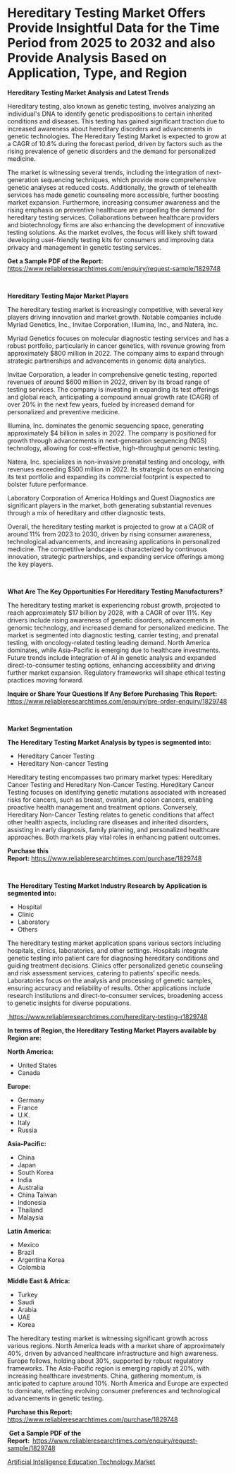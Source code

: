 <p><h1>Hereditary Testing Market Offers Provide Insightful Data for the Time Period from 2025 to 2032 and also Provide Analysis Based on Application, Type, and Region</h1></p><p><strong>Hereditary Testing Market Analysis and Latest Trends</strong></p>
<p><p>Hereditary testing, also known as genetic testing, involves analyzing an individual's DNA to identify genetic predispositions to certain inherited conditions and diseases. This testing has gained significant traction due to increased awareness about hereditary disorders and advancements in genetic technologies. The Hereditary Testing Market is expected to grow at a CAGR of 10.8% during the forecast period, driven by factors such as the rising prevalence of genetic disorders and the demand for personalized medicine.</p><p>The market is witnessing several trends, including the integration of next-generation sequencing techniques, which provide more comprehensive genetic analyses at reduced costs. Additionally, the growth of telehealth services has made genetic counseling more accessible, further boosting market expansion. Furthermore, increasing consumer awareness and the rising emphasis on preventive healthcare are propelling the demand for hereditary testing services. Collaborations between healthcare providers and biotechnology firms are also enhancing the development of innovative testing solutions. As the market evolves, the focus will likely shift toward developing user-friendly testing kits for consumers and improving data privacy and management in genetic testing services.</p></p>
<p><strong>Get a Sample PDF of the Report:&nbsp;</strong> <a href="https://www.reliableresearchtimes.com/enquiry/request-sample/1829748?utm_campaign=2205&utm_medium=2&utm_source=Github&utm_content=ia&utm_term=09032025&utm_id=hereditary-testing">https://www.reliableresearchtimes.com/enquiry/request-sample/1829748</a></p>
<p>&nbsp;</p>
<p><strong>Hereditary Testing Major Market Players</strong></p>
<p><p>The hereditary testing market is increasingly competitive, with several key players driving innovation and market growth. Notable companies include Myriad Genetics, Inc., Invitae Corporation, Illumina, Inc., and Natera, Inc.</p><p>Myriad Genetics focuses on molecular diagnostic testing services and has a robust portfolio, particularly in cancer genetics, with revenue growing from approximately $800 million in 2022. The company aims to expand through strategic partnerships and advancements in genomic data analytics.</p><p>Invitae Corporation, a leader in comprehensive genetic testing, reported revenues of around $600 million in 2022, driven by its broad range of testing services. The company is investing in expanding its test offerings and global reach, anticipating a compound annual growth rate (CAGR) of over 20% in the next few years, fueled by increased demand for personalized and preventive medicine.</p><p>Illumina, Inc. dominates the genomic sequencing space, generating approximately $4 billion in sales in 2022. The company is positioned for growth through advancements in next-generation sequencing (NGS) technology, allowing for cost-effective, high-throughput genomic testing. </p><p>Natera, Inc. specializes in non-invasive prenatal testing and oncology, with revenues exceeding $500 million in 2022. Its strategic focus on enhancing its test portfolio and expanding its commercial footprint is expected to bolster future performance.</p><p>Laboratory Corporation of America Holdings and Quest Diagnostics are significant players in the market, both generating substantial revenues through a mix of hereditary and other diagnostic tests.</p><p>Overall, the hereditary testing market is projected to grow at a CAGR of around 11% from 2023 to 2030, driven by rising consumer awareness, technological advancements, and increasing applications in personalized medicine. The competitive landscape is characterized by continuous innovation, strategic partnerships, and expanding service offerings among the key players.</p></p>
<p>&nbsp;</p>
<p><strong>What Are The Key Opportunities For Hereditary Testing Manufacturers?</strong></p>
<p><p>The hereditary testing market is experiencing robust growth, projected to reach approximately $17 billion by 2028, with a CAGR of over 11%. Key drivers include rising awareness of genetic disorders, advancements in genomic technology, and increased demand for personalized medicine. The market is segmented into diagnostic testing, carrier testing, and prenatal testing, with oncology-related testing leading demand. North America dominates, while Asia-Pacific is emerging due to healthcare investments. Future trends include integration of AI in genetic analysis and expanded direct-to-consumer testing options, enhancing accessibility and driving further market expansion. Regulatory frameworks will shape ethical testing practices moving forward.</p></p>
<p><strong>Inquire or Share Your Questions If Any Before Purchasing This Report:</strong> <a href="https://www.reliableresearchtimes.com/enquiry/pre-order-enquiry/1829748?utm_campaign=2205&utm_medium=2&utm_source=Github&utm_content=ia&utm_term=09032025&utm_id=hereditary-testing">https://www.reliableresearchtimes.com/enquiry/pre-order-enquiry/1829748</a></p>
<p>&nbsp;</p>
<p><strong>Market Segmentation</strong></p>
<p><strong>The Hereditary Testing Market Analysis by types is segmented into:</strong></p>
<p><ul><li>Hereditary Cancer Testing</li><li>Hereditary Non-cancer Testing</li></ul></p>
<p><p>Hereditary testing encompasses two primary market types: Hereditary Cancer Testing and Hereditary Non-Cancer Testing. Hereditary Cancer Testing focuses on identifying genetic mutations associated with increased risks for cancers, such as breast, ovarian, and colon cancers, enabling proactive health management and treatment options. Conversely, Hereditary Non-Cancer Testing relates to genetic conditions that affect other health aspects, including rare diseases and inherited disorders, assisting in early diagnosis, family planning, and personalized healthcare approaches. Both markets play vital roles in enhancing patient outcomes.</p></p>
<p><strong>Purchase this Report:&nbsp;</strong><a href="https://www.reliableresearchtimes.com/purchase/1829748?utm_campaign=2205&utm_medium=2&utm_source=Github&utm_content=ia&utm_term=09032025&utm_id=hereditary-testing">https://www.reliableresearchtimes.com/purchase/1829748</a></p>
<p>&nbsp;</p>
<p><strong>The Hereditary Testing Market Industry Research by Application is segmented into:</strong></p>
<p><ul><li>Hospital</li><li>Clinic</li><li>Laboratory</li><li>Others</li></ul></p>
<p><p>The hereditary testing market application spans various sectors including hospitals, clinics, laboratories, and other settings. Hospitals integrate genetic testing into patient care for diagnosing hereditary conditions and guiding treatment decisions. Clinics offer personalized genetic counseling and risk assessment services, catering to patients’ specific needs. Laboratories focus on the analysis and processing of genetic samples, ensuring accuracy and reliability of results. Other applications include research institutions and direct-to-consumer services, broadening access to genetic insights for diverse populations.</p></p>
<p><a href="https://www.reliableresearchtimes.com/hereditary-testing-r1829748?utm_campaign=2205&utm_medium=2&utm_source=Github&utm_content=ia&utm_term=09032025&utm_id=hereditary-testing">&nbsp;https://www.reliableresearchtimes.com/hereditary-testing-r1829748</a></p>
<p><strong>In terms of Region, the Hereditary Testing Market Players available by Region are:</strong></p>
<p>
    <p> <strong> North America: </strong>
        <ul>
            <li>United States</li>
            <li>Canada</li>
        </ul>
        </p> 
    <p> <strong> Europe: </strong>
        <ul>
            <li>Germany</li>
            <li>France</li>
            <li>U.K.</li>
            <li>Italy</li>
            <li>Russia</li>
        </ul>
        </p> 
    <p> <strong> Asia-Pacific: </strong>
        <ul>
            <li>China</li>
            <li>Japan</li>
            <li>South Korea</li>
            <li>India</li>
            <li>Australia</li>
            <li>China Taiwan</li>
            <li>Indonesia</li>
            <li>Thailand</li>
            <li>Malaysia</li>
        </ul>
        </p> 
    <p> <strong> Latin America: </strong>
        <ul>
            <li>Mexico</li>
            <li>Brazil</li>
            <li>Argentina Korea</li>
            <li>Colombia</li>
        </ul>
        </p> 
    <p> <strong> Middle East & Africa: </strong>
        <ul>
            <li>Turkey</li>
            <li>Saudi</li>
            <li>Arabia</li>
            <li>UAE</li>
            <li>Korea</li>
        </ul>
    </p>
    </p>
<p><p>The hereditary testing market is witnessing significant growth across various regions. North America leads with a market share of approximately 40%, driven by advanced healthcare infrastructure and high awareness. Europe follows, holding about 30%, supported by robust regulatory frameworks. The Asia-Pacific region is emerging rapidly at 20%, with increasing healthcare investments. China, gathering momentum, is anticipated to capture around 10%. North America and Europe are expected to dominate, reflecting evolving consumer preferences and technological advancements in genetic testing.</p></p>
<p><strong>Purchase this Report: </strong><a href="https://www.reliableresearchtimes.com/purchase/1829748?utm_campaign=2205&utm_medium=2&utm_source=Github&utm_content=ia&utm_term=09032025&utm_id=hereditary-testing">https://www.reliableresearchtimes.com/purchase/1829748</a></p>
<p>&nbsp;<strong>Get a Sample PDF of the Report:&nbsp;&nbsp;</strong><a href="https://www.reliableresearchtimes.com/enquiry/request-sample/1829748?utm_campaign=2205&utm_medium=2&utm_source=Github&utm_content=ia&utm_term=09032025&utm_id=hereditary-testing">https://www.reliableresearchtimes.com/enquiry/request-sample/1829748</a></p>
<p><strong></strong></p>
<p><p><a href="https://github.com/SanjidaKhan901/Market-Research-Report-List-1/blob/main/artificial-intelligence-education-technology-market.md?utm_campaign=2205&utm_medium=2&utm_source=Github&utm_content=ia&utm_term=09032025&utm_id=hereditary-testing">Artificial Intelligence Education Technology Market</a></p></p>